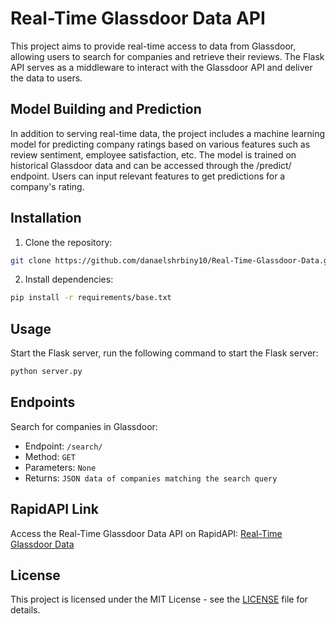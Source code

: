 # Real-Time Glassdoor Data API

This project aims to provide real-time access to data from Glassdoor, allowing users to search for companies and retrieve their reviews. The Flask API serves as a middleware to interact with the Glassdoor API and deliver the data to users.

## Model Building and Prediction

In addition to serving real-time data, the project includes a machine learning model for predicting company ratings based on various features such as review sentiment, employee satisfaction, etc. The model is trained on historical Glassdoor data and can be accessed through the /predict/ endpoint. Users can input relevant features to get predictions for a company's rating.

## Installation

1. Clone the repository:

```bash
git clone https://github.com/danaelshrbiny10/Real-Time-Glassdoor-Data.git
```

2. Install dependencies:

```bash
pip install -r requirements/base.txt
```

## Usage

Start the Flask server, run the following command to start the Flask server:

```bash
python server.py
```

## Endpoints

Search for companies in Glassdoor:

- Endpoint: `/search/`
- Method: `GET`
- Parameters: `None`
- Returns: `JSON data of companies matching the search query`

## RapidAPI Link

Access the Real-Time Glassdoor Data API on RapidAPI:
[Real-Time Glassdoor Data](https://rapidapi.com/letscrape-6bRBa3QguO5/api/real-time-glassdoor-data/details)

## License

This project is licensed under the MIT License - see the [LICENSE](./LICENSE) file for details.
